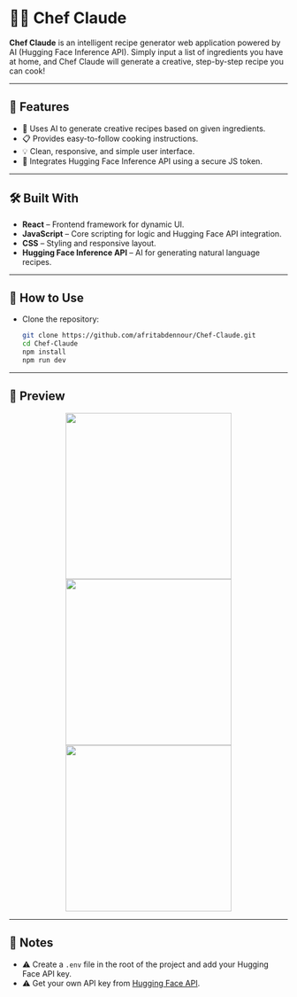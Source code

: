 # 👨‍🍳 Chef Claude

**Chef Claude** is an intelligent recipe generator web application powered by AI (Hugging Face Inference API). Simply input a list of ingredients you have at home, and Chef Claude will generate a creative, step-by-step recipe you can cook!

---

## 🌟 Features

- 🧠 Uses AI to generate creative recipes based on given ingredients.
- 📋 Provides easy-to-follow cooking instructions.
- 💡 Clean, responsive, and simple user interface.
- 🔐 Integrates Hugging Face Inference API using a secure JS token.

---

## 🛠️ Built With

- **React** – Frontend framework for dynamic UI.
- **JavaScript** – Core scripting for logic and Hugging Face API integration.
- **CSS** – Styling and responsive layout.
- **Hugging Face Inference API** – AI for generating natural language recipes.

---

## 🚀 How to Use

- Clone the repository:

   ```bash
   git clone https://github.com/afritabdennour/Chef-Claude.git
   cd Chef-Claude
   npm install
   npm run dev

---
   
## 📸 Preview

<div align="center">
  <img src="./src/assets/Screenshot (58).png" width="300" />
  <br />
  <img src="./src/assets/Screenshot (59).png" width="300" />
  <br />
  <img src="./src/assets/Screenshot (60).png" width="300" />
</div>

---

## 🚫 Notes

  - ⚠️ Create a `.env` file in the root of the project and add your Hugging Face API key.
  - ⚠️ Get your own API key from [Hugging Face API](https://huggingface.co/settings/tokens).
